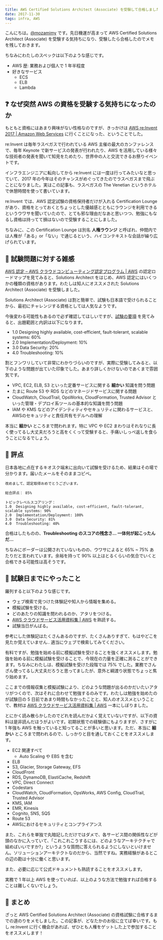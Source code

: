 ```yaml
---
title: AWS Certified Solutions Architect (Associate) を受験して合格しました
date: 2017-11-30
tags: infra, AWS
---
```


こんにちは。[@mozamimy](https://twitter.com/mozamimy) です。先日機運が高まって AWS Certified Solutions Architect (Associate) を受験する気持ちになり、受験したら合格したのでメモを残しておきます。

ちなみにわたしのスペックは以下のような感じです。

- AWS 歴: 業務および個人で 1 年半程度
- 好きなサービス
  - ECS
  - ELB
  - Lambda

## ❓ なぜ突然 AWS の資格を受験する気持ちになったのか

もともと資格にはあまり興味がない性格なのですが、きっかけは [AWS re:Invent 2017 | Amazon Web Services](https://reinvent.awsevents.com/) に行くことになった、ということでした。

re:Invent は毎年ラスベガスで行われている AWS 主催の最大のカンファレンスで、毎年 Keynote で新サービスの発表が行われたり、AWS を活用している様々な技術者の発表を聞いて知見をためたり、世界中の人と交流できるお祭りイベントです。

インフラエンジニアに転向してから re:Invent には一度は行ってみたいなと思っていて、2017 年の今年はそのチャンスがめぐってきたのでラスベガスまで飛ぶことになりました。実はこの記事も、ラスベガスの The Venetian というホテルで休憩時間を使って書いています。

re:Invent では、AWS 認定試験の資格保持者だけが入れる Certification Lounge があり、資格をとっておくとちょっとした優越感とともにラウンジを利用できるというウワサを聞いていたので、とても邪な理由だなあと思いつつ、勉強にもなるし資格は持ってて損はないので受験することにしました。

ちなみに、この Certification Lounge は別名 **人権ラウンジ** と呼ばれ、仲間内では人権が「ある」or「ない」で通じるという、ハイコンテキストな会話が繰り広げられています。

## 📃 試験問題に対する雑感

[AWS 認定 – AWS クラウドコンピューティング認定プログラム | AWS](https://aws.amazon.com/jp/certification/) の認定ロードマップを見てみると、Solutions Architect をはじめ、AWS 認定にはいくつかの種類の資格があります。わたしは知人にオススメされた Solutions Architect (Associate) を受験しました。

Solutions Architect (Associate) は割と簡単で、試験も日本語で受けられることから、最初にチャレンジする資格としては人気なようです。

今後変わる可能性もあるので必ず確認してほしいですが、[試験の要項](https://d1.awsstatic.com/training-and-certification/docs-sa-assoc/AWS_certified_solutions_architect_associate_blueprint.pdf) を見てみると、出題範囲と内訳は以下になります。

- 1.0 Designing highly available, cost-efficient, fault-tolerant, scalable systems: 60%
- 2.0 Implementation/Deployment: 10%
- 3.0 Data Security: 20%
- 4.0 Troubleshooting: 10%

割とフンワリしていて非常にわかりづらいのですが、実際に受験してみると、以下のような問題が出ていた印象でした。あまり詳しくかけないのであくまで雰囲気です。

- VPC, EC2, ELB, S3 といった定番サービスに関する **細かい** 知識を問う問題
- たまに Route 53 や RDS などのマネージドサービスに関する問題
- CloudWatch, CloudTrail, OpsWorks, CloudFormation, Trusted Advisor といった管理・デプロイ系ツールの基本的な知識を問う問題
- IAM や KMS などのアイデンティティやセキュリティに関わるサービスと、AWSのセキュリティと責任共有モデルへの理解

本当に **細かい** ところまで問われます。特に VPC や EC2 まわりはそれなりに長く使ってるし大丈夫だろうと高をくくって受験すると、手痛いしっぺ返しを食らうことになるでしょう。

## 💯 評点

日本各地に点在するキオスク端末に出向いて試験を受けるため、結果はその場で分かります。届いたメールをそのままコピペ。

```
改めまして、認定取得おめでとうございます。

総合評点： 85%

トピックレベルスコアリング：
1.0  Designing highly available, cost-efficient, fault-tolerant, scalable systems: 90%
2.0  Implementation/Deployment: 100%
3.0  Data Security: 81%
4.0  Troubleshooting: 40%
```

合格はしたものの、**Troubleshooting のスコアの残念さ... 一体何が起こったんだ...**

ちなみにボーダーは公開されていないものの、ウワサによると 65% ~ 75% あたりだと言われています。余裕を持って 90% 以上はとるくらいの気合でいくと合格できる可能性は高そうです。

## 📝 試験日までにやったこと

羅列すると以下のような感じです。

- ウェブ検索で見つけた体験記や知人から情報を集める。
- 模擬試験を受ける。
- どのあたりの知識を問われるのか、アタリをつける。
- [AWS クラウドサービス活用資料集 | AWS](https://aws.amazon.com/jp/aws-jp-introduction/) を熟読する。
- 試験当日がんばる。

参考にした体験記はたくさんあるのですが、たくさんありすぎて、もはやどこを見たか覚えていません.. 適当にウェブで検索してみてください。

有料ですが、勉強を始める前に模擬試験を受けることを強くオススメします。勉強を始める前に模擬試験を受けることで、今現在の力量を正確に測ることができます。ちなみにわたしは、模擬試験を受けた段階では 75% でした。業務でさんざん使ってるし大丈夫だろうと思ってましたが、意外と綱渡り状態でちょっと焦り始めます。

ここまでの情報収集と模擬試験により、どのような問題が出るのかだいたいアタリがつくので、次はそれに合わせて勉強するのみです。わたしは勉強を始めたのが試験日の 5 日前であまり時間もなかったことと、知人のオススメということで、教材は [AWS クラウドサービス活用資料集 | AWS](https://aws.amazon.com/jp/aws-jp-introduction/) 一本にしぼりました。

とにかく読み散らかしたのでどれを読んだかよく覚えていないですが、以下の資料は是非読んだほうがよいです。初期状態での経験値にもよりますが、さすがに 1 年強も AWS を触っていると知ってることが多いと思います。ただ、本当に **細かい** ところまで問われるので、しっかりと目を通しておくことをオススメします。

- EC2 関連すべて
  - Auto Scaling や EBS を含む
- ELB
- S3, Glacier, Storage Gateway, EFS
- CloudFront
- RDS, DynamoDB, ElastiCache, Redshift
- VPC, Direct Connect
- Codestars
- CloudWatch, CloudFormation, OpsWorks, AWS Config, CloudTrail, Trusted Advisor
- KMS, IAM
- EMR, Kinesis
- Cognito, SNS, SQS
- Route 53
- AWSにおけるセキュリティとコンプライアンス

また、これらを単独で丸暗記しただけではダメで、各サービス間の関係性などが頭のなかに入っていて、「これこれこうするには、どのようなアーキテクチャで組めばいいですか?」というような質問に答えられるようにしないといけません。ソリューションアーキテクトなのだから、当然ですね。実務経験があるとこの辺の勘は十分に働くと思います。

また、必要に応じて公式ドキュメントも熟読することをオススメします。

実務で 1 年以上 AWS を使っていれば、以上のような方法で勉強すれば合格することは難しくないでしょう。

## 💭 まとめ

ざっと AWS Certified Solutions Architect (Associate) の資格試験に合格するまでの道のりをメモしました。この記事が、どなたかのお役に立てば幸いです。もし re:Invent に行く機会があれば、ぜひとも人権をゲットした上で参加することをオススメします！
